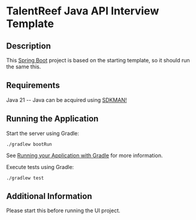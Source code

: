# TalentReef Java API Interview Template

## Description

This [Spring Boot](https://spring.io/projects/spring-boot) project is based on the starting template, so it should run the same this.

## Requirements

Java 21 -- Java can be acquired using [SDKMAN!](https://sdkman.io/)

## Running the Application

Start the server using Gradle:

```shell
./gradlew bootRun
```

See [Running your Application with Gradle](https://docs.spring.io/spring-boot/docs/current/gradle-plugin/reference/htmlsingle/#running-your-application) for more information.

Execute tests using Gradle:

```shell
./gradlew test
```

## Additional Information

Please start this before running the UI project.
